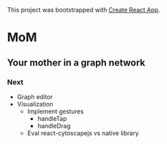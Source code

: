 This project was bootstrapped with [Create React App](https://github.com/facebook/create-react-app).

# MoM

## Your mother in a graph network

### Next

- Graph editor
- Visualization
  - Implement gestures
    - handleTap
    - handleDrag
  - Eval react-cytoscapejs vs native library
